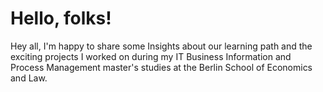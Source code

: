 # Hello, folks! <img src="https://raw.githubusercontent.com/MartinHeinz/MartinHeinz/master/wave.gif" width="5px">
Hey all, I'm happy to share some Insights about our learning path and the exciting projects I worked on during my IT Business Information and Process Management master's studies at the Berlin School of Economics and Law.
